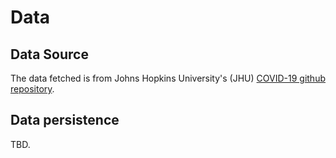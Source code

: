 # Data

## Data Source
The data fetched is from Johns Hopkins University's (JHU) [COVID-19 github repository][1].

## Data persistence
TBD.

[1]: https://github.com/CSSEGISandData/COVID-19